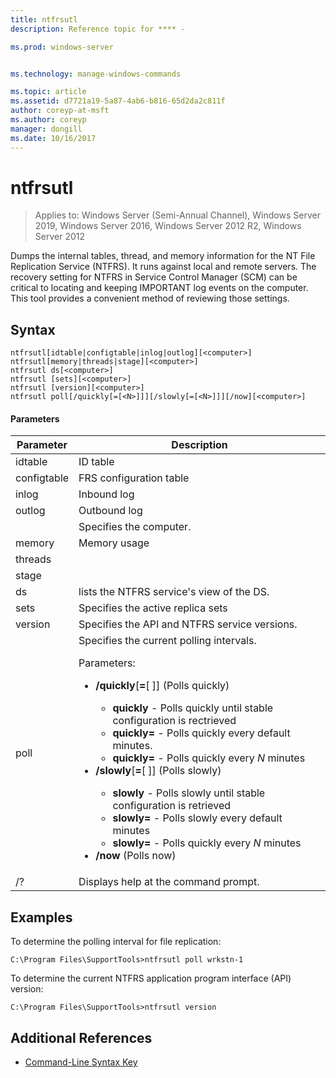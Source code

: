 ```yaml
---
title: ntfrsutl
description: Reference topic for **** -

ms.prod: windows-server


ms.technology: manage-windows-commands

ms.topic: article
ms.assetid: d7721a19-5a87-4ab6-b816-65d2da2c811f
author: coreyp-at-msft
ms.author: coreyp
manager: dongill
ms.date: 10/16/2017
---
```

# ntfrsutl

> Applies to: Windows Server (Semi-Annual Channel), Windows Server 2019, Windows Server 2016, Windows Server 2012 R2, Windows Server 2012

Dumps the internal tables, thread, and memory information for the NT File Replication Service \(NTFRS\). It runs against local and remote servers. The recovery setting for NTFRS in Service Control Manager \(SCM\) can be critical to locating and keeping IMPORTANT log events on the computer. This tool provides a convenient method of reviewing those settings.

## Syntax

```
ntfrsutl[idtable|configtable|inlog|outlog][<computer>]
ntfrsutl[memory|threads|stage][<computer>]
ntfrsutl ds[<computer>]
ntfrsutl [sets][<computer>]
ntfrsutl [version][<computer>]
ntfrsutl poll[/quickly[=[<N>]]][/slowly[=[<N>]]][/now][<computer>]
```

#### Parameters

|  Parameter  |                                                                                                                                                                                                                                                                                                                                        Description                                                                                                                                                                                                                                                                                                                                         |
|-------------|--------------------------------------------------------------------------------------------------------------------------------------------------------------------------------------------------------------------------------------------------------------------------------------------------------------------------------------------------------------------------------------------------------------------------------------------------------------------------------------------------------------------------------------------------------------------------------------------------------------------------------------------------------------------------------------------|
|   idtable   |                                                                                                                                                                                                                                                                                                                                          ID table                                                                                                                                                                                                                                                                                                                                          |
| configtable |                                                                                                                                                                                                                                                                                                                                  FRS configuration table                                                                                                                                                                                                                                                                                                                                   |
|    inlog    |                                                                                                                                                                                                                                                                                                                                        Inbound log                                                                                                                                                                                                                                                                                                                                         |
|   outlog    |                                                                                                                                                                                                                                                                                                                                        Outbound log                                                                                                                                                                                                                                                                                                                                        |
| <computer>  |                                                                                                                                                                                                                                                                                                                                  Specifies the computer.                                                                                                                                                                                                                                                                                                                                   |
|   memory    |                                                                                                                                                                                                                                                                                                                                        Memory usage                                                                                                                                                                                                                                                                                                                                        |
|   threads   |                                                                                                                                                                                                                                                                                                                                                                                                                                                                                                                                                                                                                                                                                            |
|    stage    |                                                                                                                                                                                                                                                                                                                                                                                                                                                                                                                                                                                                                                                                                            |
|     ds      |                                                                                                                                                                                                                                                                                                                         lists the NTFRS service's view of the DS.                                                                                                                                                                                                                                                                                                                          |
|    sets     |                                                                                                                                                                                                                                                                                                                             Specifies the active replica sets                                                                                                                                                                                                                                                                                                                              |
|   version   |                                                                                                                                                                                                                                                                                                                       Specifies the API and NTFRS service versions.                                                                                                                                                                                                                                                                                                                        |
|    poll     | Specifies the current polling intervals.<p>Parameters:<p><ul><li>**\/quickly**\[**\=**\[ <N>\]\]  \(Polls quickly\)<p><ul><li>**quickly** \- Polls quickly until stable configuration is rectrieved</li><li>**quickly\=** \- Polls quickly every default minutes.</li><li>**quickly\=**<N> \- Polls quickly every *N* minutes</li></ul></li><li>**\/slowly**\[**\=**\[ <N>\]\] \(Polls slowly\)<p><ul><li>**slowly** \- Polls slowly until stable configuration is retrieved</li><li>**slowly\=** \- Polls slowly every default minutes</li><li>**slowly\=**<N> \- Polls quickly every *N* minutes</li></ul></li><li>**\/now** \(Polls now\)</li></ul> |
|     \/?     |                                                                                                                                                                                                                                                                                                                            Displays help at the command prompt.                                                                                                                                                                                                                                                                                                                            |

## Examples
To determine the polling interval for file replication:

```
C:\Program Files\SupportTools>ntfrsutl poll wrkstn-1
```

To determine the current NTFRS application program interface \(API\) version:

```
C:\Program Files\SupportTools>ntfrsutl version
```

## Additional References

- [Command-Line Syntax Key](command-line-syntax-key.md)




